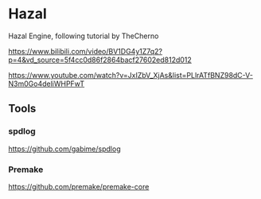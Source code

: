 # Hazal
Hazal Engine, following tutorial by TheCherno

https://www.bilibili.com/video/BV1DG4y1Z7q2?p=4&vd_source=5f4cc0d86f2864bacf27602ed812d012

https://www.youtube.com/watch?v=JxIZbV_XjAs&list=PLlrATfBNZ98dC-V-N3m0Go4deliWHPFwT

## Tools
### spdlog
https://github.com/gabime/spdlog

### Premake
https://github.com/premake/premake-core